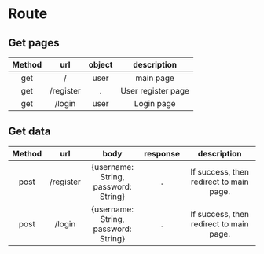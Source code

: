 # Route

## Get pages

| Method | url | object | description |
|:---:|:---:|:---:|:---:|
| get | / | user | main page |
| get | /register | . | User register page |
| get | /login | user | Login page |


## Get data
| Method | url | body | response | description |
|:---:|:---:|:---:|:---:|:---:|
| post | /register | {username: String, <br/>password: String} |.| If success, then redirect to main page.|
| post | /login | {username: String, <br/>password: String} |.| If success, then redirect to main page.|
